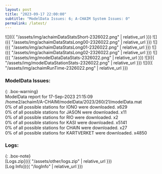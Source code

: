 ```yaml
---
layout: post
title: "2023-09-17 22:00:00"
subtitle: "ModelData Issues: 6; A-CHAIM System Issues: 0"
permalink: /latest/
---
```


![]({{ "/assets/img/achaimDataStatsShort-2326022.png" | relative_url }})
![]({{ "/assets/img/achaimDataStatsLong00-2326022.png" | relative_url }})
![]({{ "/assets/img/achaimDataStatsLong01-2326022.png" | relative_url }})
![]({{ "/assets/img/achaimDataStatsLong02-2326022.png" | relative_url }})
![]({{ "/assets/img/modelDataDataStats-2326022.png" | relative_url }})
![]({{ "/assets/img/modelDataStationStats-2326022.png" | relative_url }})
![]({{ "/assets/img/achaimRunTime-2326022.png" | relative_url }})


### ModelData Issues:  
  
{: .box-warning}  
 ModelData report for 17-Sep-2023 21:15:09   
 /home2/achaim1/A-CHAIM/modelData/2023/260/21/modelData.mat   
 0% of all possible stations for IONO were downloaded. x629   
 0% of all possible stations for JASON were downloaded. x11   
 0% of all possible stations for RIO were downloaded. x2   
 0% of all possible stations for KASI were downloaded. x5141   
 0% of all possible stations for CHAIN were downloaded. x27   
 0% of all possible stations for KARTVERKET were downloaded. x4850   
  


### Logs:  
  
{: .box-note}  
[Logs.zip]({{ "/assets/other/logs.zip" | relative_url }})  
[Log Info]({{ "/logInfo" | relative_url }})  
